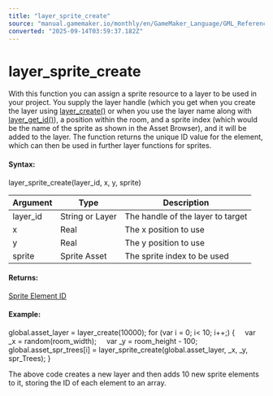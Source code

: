 ```yaml
---
title: "layer_sprite_create"
source: "manual.gamemaker.io/monthly/en/GameMaker_Language/GML_Reference/Asset_Management/Rooms/Sprite_Layers/layer_sprite_create.htm"
converted: "2025-09-14T03:59:37.182Z"
---
```


# layer\_sprite\_create

With this function you can assign a sprite resource to a layer to be used in your project. You supply the layer handle (which you get when you create the layer using [layer\_create()](../General_Layer_Functions/layer_create.md) or when you use the layer name along with [layer\_get\_id()](../General_Layer_Functions/layer_get_id.md)), a position within the room, and a sprite index (which would be the name of the sprite as shown in the Asset Browser), and it will be added to the layer. The function returns the unique ID value for the element, which can then be used in further layer functions for sprites.

#### Syntax:

layer\_sprite\_create(layer\_id, x, y, sprite)

| Argument | Type | Description |
| --- | --- | --- |
| layer_id | String or Layer | The handle of the layer to target |
| x | Real | The x position to use |
| y | Real | The y position to use |
| sprite | Sprite Asset | The sprite index to be used |

#### Returns:

[Sprite Element ID](layer_sprite_get_id.md)

#### Example:

global.asset\_layer = layer\_create(10000);
for (var i = 0; i< 10; i++;)
{
    var \_x = random(room\_width);
    var \_y = room\_height - 100;
    global.asset\_spr\_trees\[i\] = layer\_sprite\_create(global.asset\_layer, \_x, \_y, spr\_Trees);
}

The above code creates a new layer and then adds 10 new sprite elements to it, storing the ID of each element to an array.